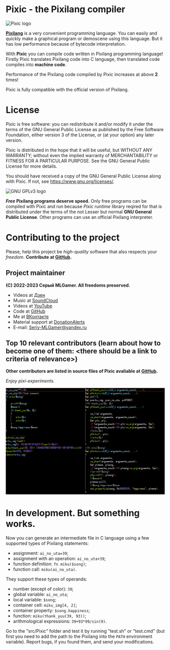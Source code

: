 <!--
(C) 2022-2023 Серый MLGamer. All freedoms preserved.
Videos at Дзен: <https://dzen.ru/seriy_mlgamer>
Music at SoundCloud: <https://soundcloud.com/seriy_mlgamer>
Videos at YouTube: <https://www.youtube.com/@Seriy_MLGamer>
Code at GitHub: <https://github.com/Seriy-MLGamer>
Me at ВКонтакте: <https://vkontakte.ru/seriy_mlgamer>
Material support at DonationAlerts: <https://www.donationalerts.com/r/seriy_mlgamer>
E-mail: <Seriy-MLGamer@yandex.ru>

This file is free documentation: you can redistribute it and/or modify it under the terms of the Creative Commons Attribution-ShareAlike 4.0 International license: <https://creativecommons.org/licenses/by-sa/4.0/>.
This file is distributed in the hope that it will be useful, but WITHOUT ANY WARRANTY; without even the implied warranty of MERCHANTABILITY or FITNESS FOR A PARTICULAR PURPOSE. See the license for more details.
-->

# **Pixic** - the Pixilang compiler

![Pixic logo](share/logo.png)

[**Pixilang**](http://warmplace.ru/soft/pixilang) is a very convenient programming language. You can easily and quickly make a graphical program or demoscene using this language. But it has low performance because of bytecode interpretation.

With **Pixic** you can compile code written in Pixilang programming language! Firstly Pixic translates Pixilang code into C language, then translated code compiles into **machine code**.

Performance of the Pixilang code compiled by Pixic increases at above **2** times!

Pixic is fully compatible with the official version of Pixilang.

# License

Pixic is free software: you can redistribute it and/or modify it under the terms of the GNU General Public License as published by the Free Software Foundation, either version 3 of the License, or (at your option) any later version.

Pixic is distributed in the hope that it will be useful, but WITHOUT ANY WARRANTY; without even the implied warranty of MERCHANTABILITY or FITNESS FOR A PARTICULAR PURPOSE. See the GNU General Public License for more details.

You should have received a copy of the GNU General Public License along with Pixic. If not, see <https://www.gnu.org/licenses/>.

![GNU GPLv3 logo](https://www.gnu.org/graphics/gplv3-with-text-136x68.png)

***Free* Pixilang programs deserve speed.** Only free programs can be compiled with Pixic and run because *Pixic runtime* library reqired for that is distributed under the terms of the not Lesser but normal **GNU General Public License**. Other programs can use an official Pixilang interpreter.

# Contributing to the project

Please, help this project be *high-quality* software that also respects your *freedom*. **Contribute at [GitHub](https://github.com/Seriy-MLGamer/Pixic).**

## Project maintainer

**(C) 2022-2023 Серый MLGamer. All freedoms preserved.**

* Videos at [Дзен](https://dzen.ru/seriy_mlgamer)
* Music at [SoundCloud](https://soundcloud.com/seriy_mlgamer)
* Videos at [YouTube](https://www.youtube.com/@Seriy_MLGamer)
* Code at [GitHub](https://github.com/Seriy-MLGamer)
* Me at [ВКонтакте](https://vkontakte.ru/seriy_mlgamer)
* Material support at [DonationAlerts](https://www.donationalerts.com/r/seriy_mlgamer)
* E-mail: <Seriy-MLGamer@yandex.ru>

## Top 10 relevant contributors (learn about how to become one of them: \<there should be a link to criteria of relevance\>)

**Other contributors are listed in source files of Pixic avaliable at [GitHub](https://github.com/Seriy-MLGamer/Pixic).**

*Enjoy pixi-experiments.*

![Pixilang to C](share/code.png)

# In development. But something works.

Now you can generate an intermediate file in C language using a few supported types of Pixilang statements:

* assignment: `ai_no_uta=39`;
* assignment with an operation: `ai_no_uta+39`;
* function definition: `fn miku($song)`;
* function call: `miku(ai_no_uta)`.

They support these types of operands:

* number (except of color): `39`;
* global variable: `ai_no_uta`;
* local variable: `$song`;
* container cell: `miku_img[4, 2]`;
* container property: `$song.happiness`;
* function: `miku(thank_yuu(39, 93))`;
* arithmological expressions: `39+93*99/sin(9)`.

Go to the "src/Pixic" folder and test it by running "test.sh" or "test.cmd" (but first you need to add the path to the Pixilang into the `PATH` environment variable). Report bugs, if you found them, and send your modifications.